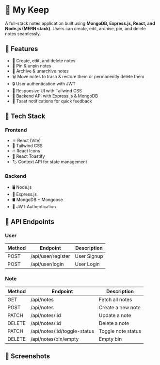 # 📝 My Keep

A full-stack notes application built using **MongoDB, Express.js, React, and Node.js (MERN stack)**. Users can create, edit, archive, pin, and delete notes seamlessly.

## 🚀 Features

- 📝 Create, edit, and delete notes
- 📌 Pin & unpin notes
- 📂 Archive & unarchive notes
- 🗑️ Move notes to trash & restore them or permanently delete them
- 🔒 User authentication with JWT
- 🎨 Responsive UI with Tailwind CSS
- 📡 Backend API with Express.js & MongoDB
- 🔔 Toast notifications for quick feedback

## 📂 Tech Stack

### **Frontend**

- ⚛️ React (Vite)
- 🎨 Tailwind CSS
- 🔥 React Icons
- 🍞 React Toastify
- 🏷️ Context API for state management

### **Backend**

- 🖥️ Node.js
- 🚀 Express.js
- 🛢️ MongoDB + Mongoose
- 🔑 JWT Authentication

## 🎯 API Endpoints

### User

| Method | Endpoint           | Description |
| ------ | ------------------ | ----------- |
| POST   | /api/user/register | User Signup |
| POST   | /api/user/login    | User Login  |

### Note

| Method | Endpoint                     | Description        |
| ------ | ---------------------------- | ------------------ |
| GET    | /api/notes                   | Fetch all notes    |
| POST   | /api/notes                   | Create a new note  |
| PATCH  | /api/notes/:id               | Update a note      |
| DELETE | /api/notes/:id               | Delete a note      |
| PATCH  | /api/notes/:id/toggle-status | Toggle note status |
| DELETE | /api/notes/bin/empty         | Empty bin          |

## 📸 Screenshots
